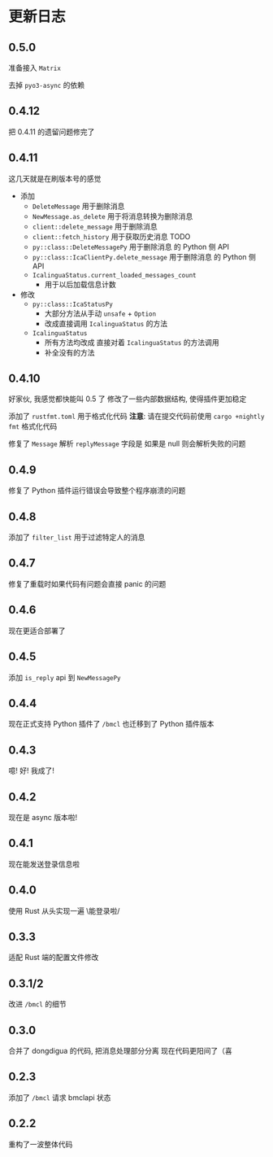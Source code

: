 # 更新日志

## 0.5.0

准备接入 `Matrix`

去掉 `pyo3-async` 的依赖

## 0.4.12

把 0.4.11 的遗留问题修完了

## 0.4.11

这几天就是在刷版本号的感觉

- 添加
  - `DeleteMessage` 用于删除消息
  - `NewMessage.as_delete` 用于将消息转换为删除消息
  - `client::delete_message` 用于删除消息
  - `client::fetch_history` 用于获取历史消息 TODO
  - `py::class::DeleteMessagePy` 用于删除消息 的 Python 侧 API
  - `py::class::IcaClientPy.delete_message` 用于删除消息 的 Python 侧 API
  - `IcalinguaStatus.current_loaded_messages_count`
    - 用于以后加载信息计数
- 修改
  - `py::class::IcaStatusPy` 
    - 大部分方法从手动 `unsafe` + `Option`
    - 改成直接调用 `IcalinguaStatus` 的方法
  - `IcalinguaStatus`
    - 所有方法均改成 直接对着 `IcalinguaStatus` 的方法调用
    - 补全没有的方法

## 0.4.10

好家伙, 我感觉都快能叫 0.5 了
修改了一些内部数据结构, 使得插件更加稳定

添加了 `rustfmt.toml` 用于格式化代码
**注意**: 请在提交代码前使用 `cargo +nightly fmt` 格式化代码

修复了 `Message` 解析 `replyMessage` 字段是 如果是 null 则会解析失败的问题

## 0.4.9

修复了 Python 插件运行错误会导致整个程序崩溃的问题

## 0.4.8

添加了 `filter_list` 用于过滤特定人的消息

## 0.4.7

修复了重载时如果代码有问题会直接 panic 的问题

## 0.4.6

现在更适合部署了

## 0.4.5

添加 `is_reply` api 到 `NewMessagePy`

## 0.4.4

现在正式支持 Python 插件了
`/bmcl` 也迁移到了 Python 插件版本

## 0.4.3

噫! 好! 我成了!

## 0.4.2

现在是 async 版本啦!

## 0.4.1

现在能发送登录信息啦

## 0.4.0

使用 Rust 从头实现一遍
\能登录啦/

## 0.3.3

适配 Rust 端的配置文件修改

## 0.3.1/2

改进 `/bmcl` 的细节

## 0.3.0

合并了 dongdigua 的代码, 把消息处理部分分离
现在代码更阳间了（喜

## 0.2.3

添加了 `/bmcl` 请求 bmclapi 状态

## 0.2.2

重构了一波整体代码
